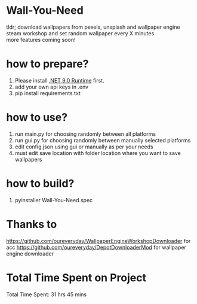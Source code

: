 # Wall-You-Need

tldr;
download wallpapers from pexels, unsplash and wallpaper engine steam workshop and set random wallpaper every X minutes 
<br>
more features coming soon!

# how to prepare?
1. Please install [.NET 9.0 Runtime](https://dotnet.microsoft.com/en-us/download/dotnet/9.0/runtime?cid=getdotnetcore&os=windows&arch=x64) first.
2. add your own api keys in .env
3. pip install requirements.txt


# how to use?
1. run main.py for choosing randomly between all platforms
2. run gui.py for choosing randomly between manually selected platforms
3. edit config.json using gui or manually as per your needs
4. must edit save location with folder location where you want to save wallpapers


# how to build?

1. pyinstaller Wall-You-Need.spec

# Thanks to
https://github.com/oureveryday/WallpaperEngineWorkshopDownloader for acc
https://github.com/oureveryday/DepotDownloaderMod for wallpaper engine downloader

# Total Time Spent on Project
<!--START_SECTION:waka-->
Total Time Spent: 31 hrs 45 mins
<!--END_SECTION:waka-->